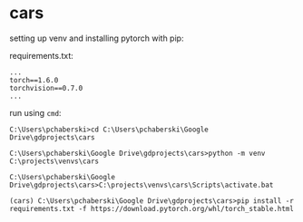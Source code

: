 # cars

setting up venv and installing pytorch with pip:

requirements.txt:

```
...
torch==1.6.0
torchvision==0.7.0
...
```

run using `cmd`:

```
C:\Users\pchaberski>cd C:\Users\pchaberski\Google Drive\gdprojects\cars

C:\Users\pchaberski\Google Drive\gdprojects\cars>python -m venv C:\projects\venvs\cars

C:\Users\pchaberski\Google Drive\gdprojects\cars>C:\projects\venvs\cars\Scripts\activate.bat

(cars) C:\Users\pchaberski\Google Drive\gdprojects\cars>pip install -r requirements.txt -f https://download.pytorch.org/whl/torch_stable.html
```
